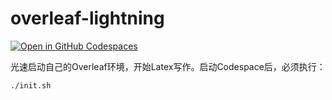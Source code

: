 # overleaf-lightning

[![Open in GitHub Codespaces](https://github.com/codespaces/badge.svg)](https://codespaces.new/Musicminion/overleaf-lightning)

光速启动自己的Overleaf环境，开始Latex写作。启动Codespace后，必须执行：
```bash
./init.sh
```
